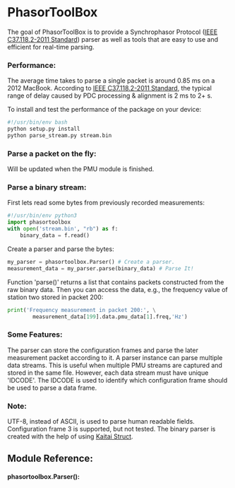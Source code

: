 # PhasorToolBox

The goal of PhasorToolBox is to provide a Synchrophasor Protocol ([IEEE C37.118.2-2011 Standard]) parser as well as tools that are easy to use and efficient for real-time parsing.
### Performance:
The average time takes to parse a single packet is around 0.85 ms on a 2012 MacBook.
According to [IEEE C37.118.2-2011 Standard], the typical range of delay caused by PDC processing & alignment is 2 ms to 2+ s.

To install and test the performance of the package on your device:
```bash
#!/usr/bin/env bash
python setup.py install
python parse_stream.py stream.bin
```

### Parse a packet on the fly:
Will be updated when the PMU module is finished.


### Parse a binary stream:
First lets read some bytes from previously recorded measurements:
```python
#!/usr/bin/env python3
import phasortoolbox
with open('stream.bin', "rb") as f:
    binary_data = f.read()  
```
Create a parser and parse the bytes:
```python
my_parser = phasortoolbox.Parser() # Create a parser.
measurement_data = my_parser.parse(binary_data) # Parse It!
```
Function 'parse()' returns a list that contains packets constructed from the raw binary data.
Then you can access the data, e.g., the frequency value of station two stored in packet 200:
```python
print('Frequency measurement in packet 200:', \
        measurement_data[199].data.pmu_data[1].freq,'Hz')
```

### Some Features:
The parser can store the configuration frames and parse the later measurement packet according to it.
A parser instance can parse multiple data streams. This is useful when multiple PMU streams are captured and stored in the same file. However, each data stream must have unique 'IDCODE'. The IDCODE is used to identify which configuration frame should be used to parse a data frame.

### Note:
UTF-8, instead of ASCII, is used to parse human readable fields.
Configuration frame 3 is supported, but not tested. 
The binary parser is created with the help of using [Kaitai Struct].



## Module Reference:

#### phasortoolbox.Parser():



[IEEE C37.118.2-2011 Standard]: <http://ieeexplore.ieee.org/document/6111222/>
[Kaitai Struct]: <https://github.com/kaitai-io/kaitai_struct>